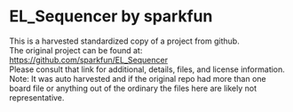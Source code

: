 
# EL_Sequencer by sparkfun  
This is a harvested standardized copy of a project from github.  
The original project can be found at:  
https://github.com/sparkfun/EL_Sequencer  
Please consult that link for additional, details, files, and license information.  
Note: It was auto harvested and if the original repo had more than one board file or anything out of the ordinary the files here are likely not representative.  
    
